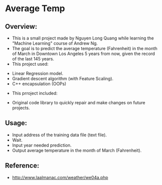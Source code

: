 # Average Temp

## Overview:
* This is a small project made by Nguyen Long Quang while learning the "Machine Learning" course of Andrew Ng.
* The goal is to predict the average temperature (Fahrenheit) in the month of March in Downtown Los Angeles 5 years from now, given the record of the last 145 years.
* This project used:
- Linear Regression model.
- Gradient descent algorithm (with Feature Scaling).
- C++ encapsulation (OOPs)
* This prroject included:
- Original code library to quickly repair and make changes on future projects.

## Usage:
  * Input address of the training data file (text file).
  * Wait. 
  * Input year needed prediction.
  * Output average temperature in the month of March (Fahrenheit).

## Reference:
  * http://www.laalmanac.com/weather/we04a.php
    

